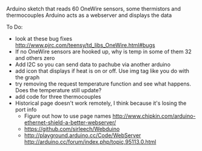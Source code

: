 Arduino sketch that reads 60 OneWire sensors, some thermistors and thermocouples
Arduino acts as a webserver and displays the data


To Do: 
- look at these bug fixes http://www.pjrc.com/teensy/td_libs_OneWire.html#bugs
- If no OneWire sensors are hooked up, why is temp in some of them 32 and others zero
- Add I2C so you can send data to pachube via another arduino
- add icon that displays if heat is on or off.  Use img tag like you do with the graph
- try removing the request temperature function and see what happens.  Does the temperature still update?
- add code for three thermocouples
- Historical page doesn't work remotely, I think because it's losing the port info
  - Figure out how to use page names http://www.chipkin.com/arduino-ethernet-shield-a-better-webserver/
  - https://github.com/sirleech/Webduino
  - http://playground.arduino.cc/Code/WebServer
       http://arduino.cc/forum/index.php/topic,95113.0.html
